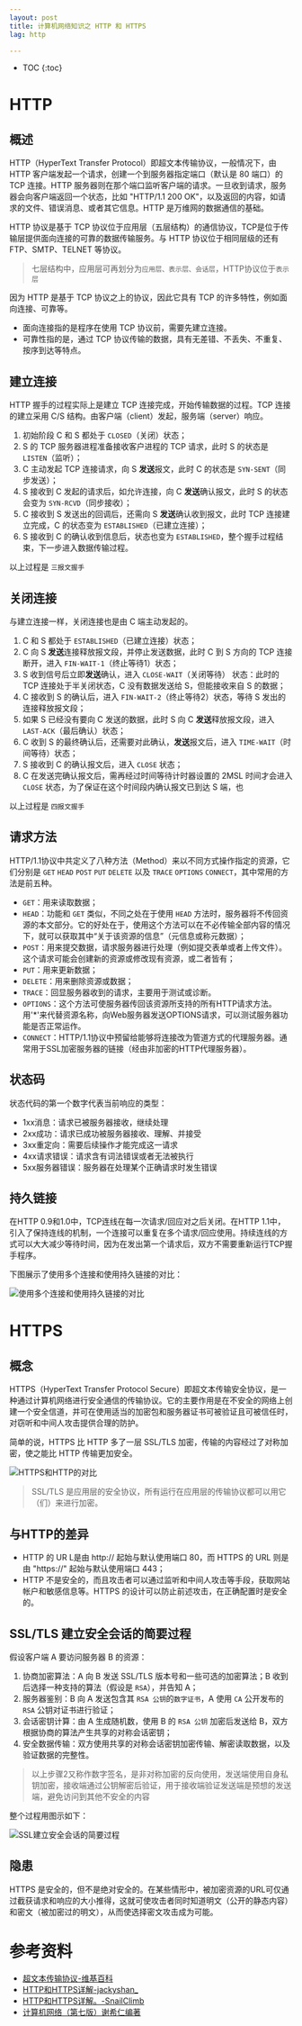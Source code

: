 ```yaml
---
layout: post
title: 计算机网络知识之 HTTP 和 HTTPS
lag: http

---
```


* TOC
{:toc}

# HTTP

## 概述

HTTP（HyperText Transfer Protocol）即超文本传输协议，一般情况下，由 HTTP 客户端发起一个请求，创建一个到服务器指定端口（默认是 80 端口）的 TCP 连接。HTTP 服务器则在那个端口监听客户端的请求。一旦收到请求，服务器会向客户端返回一个状态，比如 "HTTP/1.1 200 OK"，以及返回的内容，如请求的文件、错误消息、或者其它信息。HTTP 是万维网的数据通信的基础。

HTTP 协议是基于 TCP 协议位于应用层（五层结构）的通信协议，TCP是位于传输层提供面向连接的可靠的数据传输服务。与 HTTP 协议位于相同层级的还有 FTP、SMTP、TELNET 等协议。

> 七层结构中，应用层可再划分为`应用层、表示层、会话层`，HTTP协议位于`表示层`

因为 HTTP 是基于 TCP 协议之上的协议，因此它具有 TCP 的许多特性，例如面向连接、可靠等。

* 面向连接指的是程序在使用 TCP 协议前，需要先建立连接。
* 可靠性指的是，通过 TCP 协议传输的数据，具有无差错、不丢失、不重复、按序到达等特点。

## 建立连接

HTTP 握手的过程实际上是建立 TCP 连接完成，开始传输数据的过程。TCP 连接的建立采用 C/S 结构。由客户端（client）发起，服务端（server）响应。

1. 初始阶段 C 和 S 都处于 `CLOSED`（关闭）状态；
2. S 的 TCP 服务器进程准备接收客户进程的 TCP 请求，此时 S 的状态是 `LISTEN`（监听）；
3. C 主动发起 TCP 连接请求，向 S **发送**报文，此时 C 的状态是 `SYN-SENT`（同步发送）；
4. S 接收到 C 发起的请求后，如允许连接，向 C **发送**确认报文，此时 S 的状态会变为 `SYN-RCVD`（同步接收）；
5. C 接收到 S 发送出的回调后，还需向 S **发送**确认收到报文，此时 TCP 连接建立完成，C 的状态变为 `ESTABLISHED`（已建立连接）；
6. S 接收到 C 的确认收到信息后，状态也变为 `ESTABLISHED`，整个握手过程结束，下一步进入数据传输过程。

以上过程是 `三报文握手`

## 关闭连接

与建立连接一样，关闭连接也是由 C 端主动发起的。

1. C 和 S 都处于 `ESTABLISHED`（已建立连接）状态；
2. C 向 S **发送**连接释放报文段，并停止发送数据，此时 C 到 S 方向的 TCP 连接断开，进入 `FIN-WAIT-1`（终止等待1）状态；
3. S 收到信号后立即**发送**确认，进入 `CLOSE-WAIT`（关闭等待） 状态：此时的 TCP 连接处于半关闭状态，C 没有数据发送给 S，但能接收来自 S 的数据；
4. C 接收到 S 的确认后，进入 `FIN-WAIT-2`（终止等待2）状态，等待 S 发出的连接释放报文段；
5. 如果 S 已经没有要向 C 发送的数据，此时 S 向 C **发送**释放报文段，进入 `LAST-ACK`（最后确认）状态；
6. C 收到 S 的最终确认后，还需要对此确认，**发送**报文后，进入 `TIME-WAIT`（时间等待）状态；
7. S 接收到 C 的确认报文后，进入 `CLOSE` 状态；
8. C 在发送完确认报文后，需再经过时间等待计时器设置的 2MSL 时间才会进入 `CLOSE` 状态，为了保证在这个时间段内确认报文已到达 S 端，也

以上过程是 `四报文握手`

## 请求方法

HTTP/1.1协议中共定义了八种方法（Method）来以不同方式操作指定的资源，它们分别是 `GET` `HEAD` `POST` `PUT` `DELETE` 以及 `TRACE` `OPTIONS` `CONNECT`，其中常用的方法是前五种。

* `GET`：用来读取数据；
* `HEAD`：功能和 `GET` 类似，不同之处在于使用 `HEAD` 方法时，服务器将不传回资源的本文部分。它的好处在于，使用这个方法可以在不必传输全部内容的情况下，就可以获取其中“关于该资源的信息”（元信息或称元数据）；
* `POST`：用来提交数据，请求服务器进行处理（例如提交表单或者上传文件）。这个请求可能会创建新的资源或修改现有资源，或二者皆有；
* `PUT`：用来更新数据；
* `DELETE`：用来删除资源或数据；
* `TRACE`：回显服务器收到的请求，主要用于测试或诊断。
* `OPTIONS`：这个方法可使服务器传回该资源所支持的所有HTTP请求方法。用'*'来代替资源名称，向Web服务器发送OPTIONS请求，可以测试服务器功能是否正常运作。
* `CONNECT`：HTTP/1.1协议中预留给能够将连接改为管道方式的代理服务器。通常用于SSL加密服务器的链接（经由非加密的HTTP代理服务器）。

## 状态码

状态代码的第一个数字代表当前响应的类型：

- 1xx消息：请求已被服务器接收，继续处理
- 2xx成功：请求已成功被服务器接收、理解、并接受
- 3xx重定向：需要后续操作才能完成这一请求
- 4xx请求错误：请求含有词法错误或者无法被执行
- 5xx服务器错误：服务器在处理某个正确请求时发生错误

## 持久链接

在HTTP 0.9和1.0中，TCP连线在每一次请求/回应对之后关闭。在HTTP 1.1中，引入了保持连线的机制，一个连接可以重复在多个请求/回应使用。持续连线的方式可以大大减少等待时间，因为在发出第一个请求后，双方不需要重新运行TCP握手程序。

下图展示了使用多个连接和使用持久链接的对比：

![使用多个连接和使用持久链接的对比](/assets/img/http和https/HTTP_persistent_connection.png)

# HTTPS

## 概念

HTTPS（HyperText Transfer Protocol Secure）即超文本传输安全协议，是一种通过计算机网络进行安全通信的传输协议。它的主要作用是在不安全的网络上创建一个安全信道，并可在使用适当的加密包和服务器证书可被验证且可被信任时，对窃听和中间人攻击提供合理的防护。

简单的说，HTTPS 比 HTTP 多了一层 SSL/TLS 加密，传输的内容经过了对称加密，使之能比 HTTP 传输更加安全。

![HTTPS和HTTP的对比](/assets/img/http和https/https.png)

> SSL/TLS 是应用层的安全协议，所有运行在应用层的传输协议都可以用它（们）来进行加密。

## 与HTTP的差异

* HTTP 的 UR L是由 http:// 起始与默认使用端口 80，而 HTTPS 的 URL 则是由 "https://" 起始与默认使用端口 443；
* HTTP 不是安全的，而且攻击者可以通过监听和中间人攻击等手段，获取网站帐户和敏感信息等。HTTPS 的设计可以防止前述攻击，在正确配置时是安全的。

## SSL/TLS 建立安全会话的简要过程

假设客户端 A 要访问服务器 B 的资源：

1. 协商加密算法：A 向 B 发送 SSL/TLS 版本号和一些可选的加密算法；B 收到后选择一种支持的算法（假设是 `RSA`），并告知 A；
2. 服务器鉴别：B 向 A 发送包含其 `RSA 公钥`的`数字证书`，A 使用 `CA` 公开发布的 `RSA` 公钥对证书进行验证；
3. 会话密钥计算：由 A 生成随机数，使用 B 的 `RSA 公钥` 加密后发送给 B，双方根据协商的算法产生共享的对称会话密钥；
4. 安全数据传输：双方使用共享的对称会话密钥加密传输、解密读取数据，以及验证数据的完整性。

> 以上步骤2又称作数字签名，是非对称加密的反向使用，发送端使用自身私钥加密，接收端通过公钥解密后验证，用于接收端验证发送端是预想的发送端，避免访问到其他不安全的内容

整个过程用图示如下：

![SSL建立安全会话的简要过程](/assets/img/http和https/SSL建立安全会话的简要过程.png)

## 隐患

HTTPS 是安全的，但不是绝对安全的。在某些情形中，被加密资源的URL可仅通过截获请求和响应的大小推得，这就可使攻击者同时知道明文（公开的静态内容）和密文（被加密过的明文），从而使选择密文攻击成为可能。

# 参考资料

* [超文本传输协议-维基百科](https://zh.wikipedia.org/wiki/超文本传输协议)
* [HTTP和HTTPS详解-jackyshan_](https://juejin.im/post/5af557a3f265da0b9265a498)
* [HTTP和HTTPS详解。-SnailClimb](https://juejin.im/post/5a030e326fb9a0450a66c8ea)
* [计算机网络（第七版）谢希仁编著](https://baike.baidu.com/item/计算机网络（第7版）/22206553)
